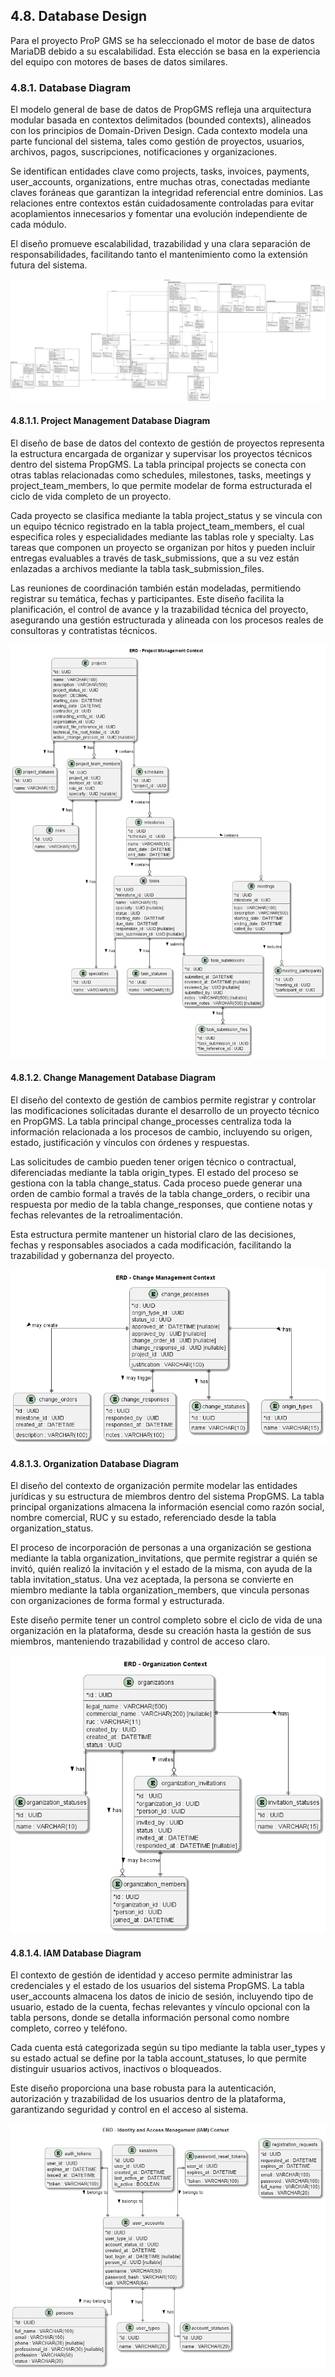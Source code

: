 ## 4.8. Database Design

Para el proyecto ProP GMS se ha seleccionado el motor de base de datos MariaDB debido a su escalabilidad. Esta elección se basa en la experiencia del equipo con motores de bases de datos similares.

### 4.8.1. Database Diagram

El modelo general de base de datos de PropGMS refleja una arquitectura modular basada en contextos delimitados (bounded contexts), alineados con los principios de Domain-Driven Design. Cada contexto modela una parte funcional del sistema, tales como gestión de proyectos, usuarios, archivos, pagos, suscripciones, notificaciones y organizaciones.

Se identifican entidades clave como projects, tasks, invoices, payments, user_accounts, organizations, entre muchas otras, conectadas mediante claves foráneas que garantizan la integridad referencial entre dominios. Las relaciones entre contextos están cuidadosamente controladas para evitar acoplamientos innecesarios y fomentar una evolución independiente de cada módulo.

El diseño promueve escalabilidad, trazabilidad y una clara separación de responsabilidades, facilitando tanto el mantenimiento como la extensión futura del sistema.

<img src="../../../img/chapter4/db/general.svg" alt="Diagrama de base de datos general de ProP GMS">

#### 4.8.1.1. Project Management Database Diagram

El diseño de base de datos del contexto de gestión de proyectos representa la estructura encargada de organizar y supervisar los proyectos técnicos dentro del sistema PropGMS. La tabla principal projects se conecta con otras tablas relacionadas como schedules, milestones, tasks, meetings y project_team_members, lo que permite modelar de forma estructurada el ciclo de vida completo de un proyecto.

Cada proyecto se clasifica mediante la tabla project_status y se vincula con un equipo técnico registrado en la tabla project_team_members, el cual especifica roles y especialidades mediante las tablas role y specialty. Las tareas que componen un proyecto se organizan por hitos y pueden incluir entregas evaluables a través de task_submissions, que a su vez están enlazadas a archivos mediante la tabla task_submission_files.

Las reuniones de coordinación también están modeladas, permitiendo registrar su temática, fechas y participantes. Este diseño facilita la planificación, el control de avance y la trazabilidad técnica del proyecto, asegurando una gestión estructurada y alineada con los procesos reales de consultoras y contratistas técnicos.

<img src="../../../img/chapter4/db/projects.png" alt="Diagrama de base de datos del bounded context Project Management de ProP GMS">

#### 4.8.1.2. Change Management Database Diagram

El diseño del contexto de gestión de cambios permite registrar y controlar las modificaciones solicitadas durante el desarrollo de un proyecto técnico en PropGMS. La tabla principal change_processes centraliza toda la información relacionada a los procesos de cambio, incluyendo su origen, estado, justificación y vínculos con órdenes y respuestas.

Las solicitudes de cambio pueden tener origen técnico o contractual, diferenciadas mediante la tabla origin_types. El estado del proceso se gestiona con la tabla change_status. Cada proceso puede generar una orden de cambio formal a través de la tabla change_orders, o recibir una respuesta por medio de la tabla change_responses, que contiene notas y fechas relevantes de la retroalimentación.

Esta estructura permite mantener un historial claro de las decisiones, fechas y responsables asociados a cada modificación, facilitando la trazabilidad y gobernanza del proyecto.

<img src="../../../img/chapter4/db/changes.png" alt="Diagrama de base de datos del bounded context de Changes Management de ProP GMS">

#### 4.8.1.3. Organization Database Diagram

El diseño del contexto de organización permite modelar las entidades jurídicas y su estructura de miembros dentro del sistema PropGMS. La tabla principal organizations almacena la información esencial como razón social, nombre comercial, RUC y su estado, referenciado desde la tabla organization_status.

El proceso de incorporación de personas a una organización se gestiona mediante la tabla organization_invitations, que permite registrar a quién se invitó, quién realizó la invitación y el estado de la misma, con ayuda de la tabla invitation_status. Una vez aceptada, la persona se convierte en miembro mediante la tabla organization_members, que vincula personas con organizaciones de forma formal y estructurada.

Este diseño permite tener un control completo sobre el ciclo de vida de una organización en la plataforma, desde su creación hasta la gestión de sus miembros, manteniendo trazabilidad y control de acceso claro.

<img src="../../../img/chapter4/db/organizations.png" alt="Diagrama de base de datos del bounded context Organization de ProP GMS">

#### 4.8.1.4. IAM Database Diagram

El contexto de gestión de identidad y acceso permite administrar las credenciales y el estado de los usuarios del sistema PropGMS. La tabla user_accounts almacena los datos de inicio de sesión, incluyendo tipo de usuario, estado de la cuenta, fechas relevantes y vínculo opcional con la tabla persons, donde se detalla información personal como nombre completo, correo y teléfono.

Cada cuenta está categorizada según su tipo mediante la tabla user_types y su estado actual se define por la tabla account_statuses, lo que permite distinguir usuarios activos, inactivos o bloqueados.

Este diseño proporciona una base robusta para la autenticación, autorización y trazabilidad de los usuarios dentro de la plataforma, garantizando seguridad y control en el acceso al sistema.

<img src="../../../img/chapter4/db/iam.png" alt="Diagrama de base de datos del bounded context IAM de ProP GMS">